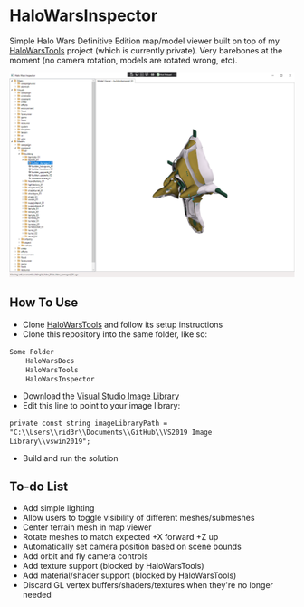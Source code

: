 # HaloWarsInspector

Simple Halo Wars Definitive Edition map/model viewer built on top of my [HaloWarsTools](https://github.com/srogee/HaloWarsTools) project (which is currently private). Very barebones at the moment (no camera rotation, models are rotated wrong, etc).

![Preview](https://raw.githubusercontent.com/srogee/HaloWarsInspector/main/preview.png)

## How To Use
* Clone [HaloWarsTools](https://github.com/srogee/HaloWarsTools) and follow its setup instructions
* Clone this repository into the same folder, like so:
```
Some Folder
    HaloWarsDocs
    HaloWarsTools
    HaloWarsInspector
```
* Download the [Visual Studio Image Library](https://www.microsoft.com/en-us/download/details.aspx?id=35825)
* Edit this line to point to your image library:
```
private const string imageLibraryPath = "C:\\Users\\rid3r\\Documents\\GitHub\\VS2019 Image Library\\vswin2019";
```
* Build and run the solution

## To-do List
* Add simple lighting
* Allow users to toggle visibility of different meshes/submeshes
* Center terrain mesh in map viewer
* Rotate meshes to match expected +X forward +Z up
* Automatically set camera position based on scene bounds
* Add orbit and fly camera controls
* Add texture support (blocked by HaloWarsTools)
* Add material/shader support (blocked by HaloWarsTools)
* Discard GL vertex buffers/shaders/textures when they're no longer needed
